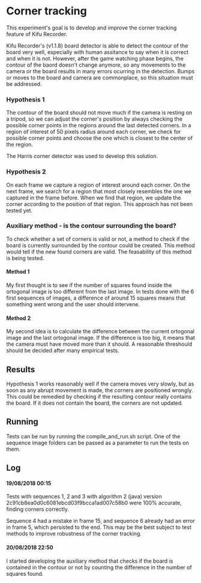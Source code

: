 Corner tracking
===============

This experiment's goal is to develop and improve the corner tracking feature
of Kifu Recorder.

Kifu Recorder's (v1.1.8) board detector is able to detect the contour of the
board very well, especially with human assitance to say when it is correct and
when it is not. However, after the game watching phase begins, the contour
of the baord doesn't change anymore, so any movements to the camera or the
board results in many errors ocurring in the detection. Bumps or moves to the
board and camera are commonplace, so this situation must be addressed.

### Hypothesis 1

The contour of the board should not move much if the camera is resting on a
tripod, so we can adjust the corner's position by always checking the possible
corner points in the regions around the last detected corners. In a region of
interest of 50 pixels radius around each corner, we check for possible corner
points and choose the one which is closest to the center of the region.

The Harris corner detector was used to develop this solution.

### Hypothesis 2

On each frame we capture a region of interest around each corner. On the next
frame, we search for a region that most closely resembles the one we captured
in the frame before. When we find that region, we update the corner according
to the position of that region. This approach has not been tested yet.

### Auxiliary method - is the contour surrounding the board?

To check whether a set of corners is valid or not, a method to check if the
board is currently surrounded by the contour could be created. This method
would tell if the new found corners are valid. The feasability of this method
is being tested.

#### Method 1

My first thought is to see if the number of squares found inside the ortogonal
image is too different from the last image. In tests done with the 6 first
sequences of images, a difference of around 15 squares means that something
went wrong and the user should intervene.

#### Method 2

My second idea is to calculate the difference between the current ortogonal
image and the last ortogonal image. If the difference is too big, it means that
the camera must have moved more than it should. A reasonable threshould should
be decided after many empirical tests.

Results
-------

Hypothesis 1 works reasonably well if the camera moves very slowly, but as soon
as any abrupt movement is made, the corners are positioned wrongly. This could
be remedied by checking if the resulting contour really contains the board. If
it does not contain the board, the corners are not updated.

Running
-------

Tests can be run by running the compile_and_run.sh script. One of the
sequence image folders can be passed as a parameter to run the tests on them.

Log
---

#### 19/08/2018 00:15

Tests with sequences 1, 2 and 3 with algorithm 2 (java) version
2c91cb8ea0d0c6081ebcd03f9bcca1ad007c58b0 were 100% accurate, finding corners
correctly.

Sequence 4 had a mistake in frame 15, and sequence 6 already had an error in
frame 5, which persisted to the end. This may be the best subject to test
methods to improve robustness of the corner tracking.

#### 20/08/2018 22:50

I started developing the auxiliary method that checks if the board is contained
in the contour or not by counting the difference in the number of squares
found.

